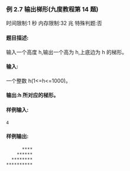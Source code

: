 ### 例 2.7 输出梯形(九度教程第 14 题)
时间限制:1 秒
内存限制:32 兆
特殊判题:否
#### 题目描述:
输入一个高度 h,输出一个高为 h,上底边为 h 的梯形。
#### 输入:
一个整数 h(1<=h<=1000)。
#### 输出:h 所对应的梯形。
#### 样例输入:
```
4
```
#### 样例输出:
```
      ****
    ******
  ********
**********
```